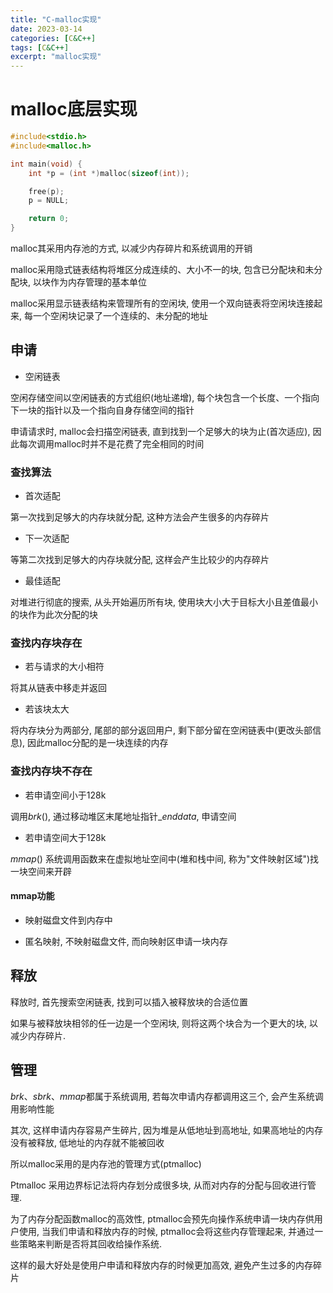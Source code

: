 ```yaml
---
title: "C-malloc实现"
date: 2023-03-14
categories: [C&C++]
tags: [C&C++]
excerpt: "malloc实现"
---
```


# malloc底层实现

```c
#include<stdio.h>
#include<malloc.h>

int main(void) {
    int *p = (int *)malloc(sizeof(int));

    free(p);
    p = NULL;

    return 0;
}
```

malloc其采用内存池的方式, 以减少内存碎片和系统调用的开销

malloc采用隐式链表结构将堆区分成连续的、大小不一的块, 包含已分配块和未分配块, 以块作为内存管理的基本单位

malloc采用显示链表结构来管理所有的空闲块, 使用一个双向链表将空闲块连接起来, 每一个空闲块记录了一个连续的、未分配的地址

## 申请

- 空闲链表

空闲存储空间以空闲链表的方式组织(地址递增), 每个块包含一个长度、一个指向下一块的指针以及一个指向自身存储空间的指针

申请请求时, malloc会扫描空闲链表, 直到找到一个足够大的块为止(首次适应), 因此每次调用malloc时并不是花费了完全相同的时间

### 查找算法

- 首次适配

第一次找到足够大的内存块就分配, 这种方法会产生很多的内存碎片

- 下一次适配

等第二次找到足够大的内存块就分配, 这样会产生比较少的内存碎片

- 最佳适配

对堆进行彻底的搜索, 从头开始遍历所有块, 使用块大小大于目标大小且差值最小的块作为此次分配的块

### 查找内存块存在

- 若与请求的大小相符

将其从链表中移走并返回

- 若该块太大

将内存块分为两部分, 尾部的部分返回用户, 剩下部分留在空闲链表中(更改头部信息), 因此malloc分配的是一块连续的内存

### 查找内存块不存在

- 若申请空间小于128k

调用$brk()$, 通过移动堆区末尾地址指针$\_enddata$, 申请空间

- 若申请空间大于128k

$mmap()$ 系统调用函数来在虚拟地址空间中(堆和栈中间, 称为"文件映射区域")找一块空间来开辟

#### mmap功能

- 映射磁盘文件到内存中

- 匿名映射, 不映射磁盘文件, 而向映射区申请一块内存

## 释放

释放时, 首先搜索空闲链表, 找到可以插入被释放块的合适位置

如果与被释放块相邻的任一边是一个空闲块, 则将这两个块合为一个更大的块, 以减少内存碎片. 

## 管理

$brk$、$sbrk$、$mmap$都属于系统调用, 若每次申请内存都调用这三个, 会产生系统调用影响性能

其次, 这样申请内存容易产生碎片, 因为堆是从低地址到高地址, 如果高地址的内存没有被释放, 低地址的内存就不能被回收

所以malloc采用的是内存池的管理方式(ptmalloc)

Ptmalloc 采用边界标记法将内存划分成很多块, 从而对内存的分配与回收进行管理. 

为了内存分配函数malloc的高效性, ptmalloc会预先向操作系统申请一块内存供用户使用, 当我们申请和释放内存的时候, ptmalloc会将这些内存管理起来, 并通过一些策略来判断是否将其回收给操作系统. 

这样的最大好处是使用户申请和释放内存的时候更加高效, 避免产生过多的内存碎片
